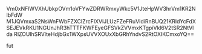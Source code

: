 Vm0xNFlWVXhUbkpOVm1oVFYwZDRWRmxyWkc5V1JteHpWV3hrVm1KR2NIbFdW
M1JQVmxaS2NsWnFWbFZXClZrcFlXVlJLUzFZeFRuVldiRnBUQ21KRldYcFdX
SEJEVkRKU1NGUnJhR3hTTTFKWFEyeGFSVkZVVmxKTgpiVkl6V2tSR2NtVlda
RlZOUlhSRVlteHdjbGx1WXpsUVVXOUxXbGRhYndvS2RtOXIKCmxoYQ==

fut